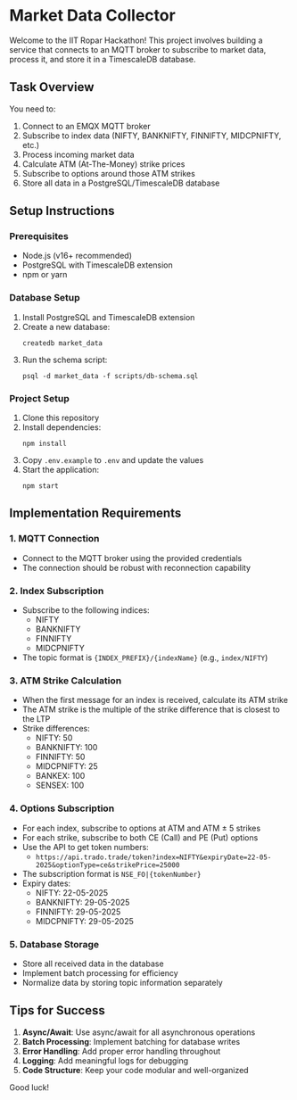# Market Data Collector

Welcome to the IIT Ropar Hackathon! This project involves building a service that connects to an MQTT broker to subscribe to market data, process it, and store it in a TimescaleDB database.

## Task Overview

You need to:

1. Connect to an EMQX MQTT broker
2. Subscribe to index data (NIFTY, BANKNIFTY, FINNIFTY, MIDCPNIFTY, etc.)
3. Process incoming market data
4. Calculate ATM (At-The-Money) strike prices
5. Subscribe to options around those ATM strikes
6. Store all data in a PostgreSQL/TimescaleDB database

## Setup Instructions

### Prerequisites

- Node.js (v16+ recommended)
- PostgreSQL with TimescaleDB extension
- npm or yarn

### Database Setup

1. Install PostgreSQL and TimescaleDB extension
2. Create a new database: 
   ```
   createdb market_data
   ```
3. Run the schema script:
   ```
   psql -d market_data -f scripts/db-schema.sql
   ```

### Project Setup

1. Clone this repository
2. Install dependencies:
   ```
   npm install
   ```
3. Copy `.env.example` to `.env` and update the values
4. Start the application:
   ```
   npm start
   ```

## Implementation Requirements

### 1. MQTT Connection

- Connect to the MQTT broker using the provided credentials
- The connection should be robust with reconnection capability

### 2. Index Subscription

- Subscribe to the following indices:
  - NIFTY
  - BANKNIFTY
  - FINNIFTY
  - MIDCPNIFTY
- The topic format is `{INDEX_PREFIX}/{indexName}` (e.g., `index/NIFTY`)

### 3. ATM Strike Calculation

- When the first message for an index is received, calculate its ATM strike
- The ATM strike is the multiple of the strike difference that is closest to the LTP
- Strike differences:
  - NIFTY: 50
  - BANKNIFTY: 100
  - FINNIFTY: 50
  - MIDCPNIFTY: 25
  - BANKEX: 100
  - SENSEX: 100

### 4. Options Subscription

- For each index, subscribe to options at ATM and ATM ± 5 strikes
- For each strike, subscribe to both CE (Call) and PE (Put) options
- Use the API to get token numbers:
  - `https://api.trado.trade/token?index=NIFTY&expiryDate=22-05-2025&optionType=ce&strikePrice=25000`
- The subscription format is `NSE_FO|{tokenNumber}`
- Expiry dates:
  - NIFTY: 22-05-2025
  - BANKNIFTY: 29-05-2025
  - FINNIFTY: 29-05-2025
  - MIDCPNIFTY: 29-05-2025

### 5. Database Storage

- Store all received data in the database
- Implement batch processing for efficiency
- Normalize data by storing topic information separately

## Tips for Success

1. **Async/Await**: Use async/await for all asynchronous operations
2. **Batch Processing**: Implement batching for database writes
3. **Error Handling**: Add proper error handling throughout
4. **Logging**: Add meaningful logs for debugging
5. **Code Structure**: Keep your code modular and well-organized

Good luck! 
